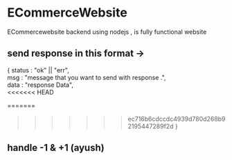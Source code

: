 # ECommerceWebsite
ECommercewebsite backend using nodejs  , is fully functional website 

## send response in this format ->
 <p>
  {
    status : "ok" || "err", <br>
    msg : "message that you want to send with response .", <br>
    data : "response Data", <br>
<<<<<<< HEAD
    
=======
>>>>>>> ec716b6cdccdc4939d780d268b92195447289f2d
  }
</p>

## handle -1 & +1 (ayush)



